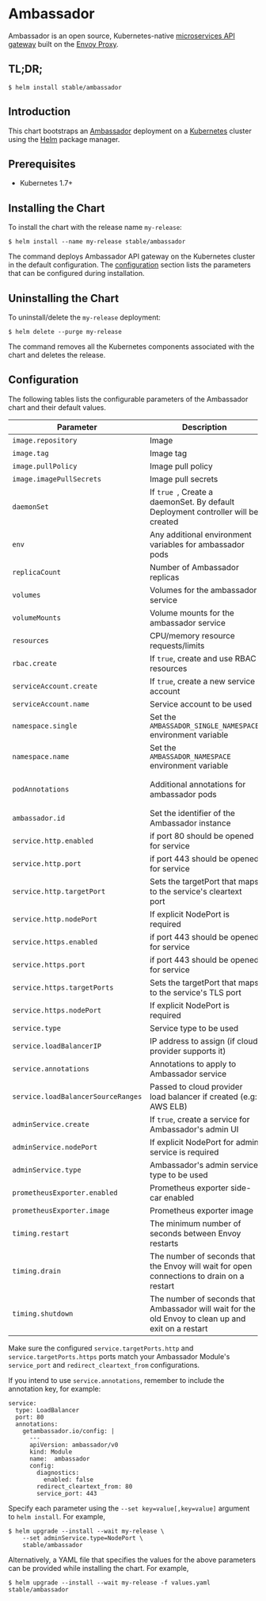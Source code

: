 # Ambassador

Ambassador is an open source, Kubernetes-native [microservices API gateway](https://www.getambassador.io/about/microservices-api-gateways) built on the [Envoy Proxy](https://www.envoyproxy.io/).

## TL;DR;

```console
$ helm install stable/ambassador
```

## Introduction

This chart bootstraps an [Ambassador](https://www.getambassador.io) deployment on
a [Kubernetes](http://kubernetes.io) cluster using the [Helm](https://helm.sh) package manager.

## Prerequisites

- Kubernetes 1.7+

## Installing the Chart

To install the chart with the release name `my-release`:

```console
$ helm install --name my-release stable/ambassador
```

The command deploys Ambassador API gateway on the Kubernetes cluster in the default configuration.
The [configuration](#configuration) section lists the parameters that can be configured during installation.

## Uninstalling the Chart

To uninstall/delete the `my-release` deployment:

```console
$ helm delete --purge my-release
```

The command removes all the Kubernetes components associated with the chart and deletes the release.

## Configuration

The following tables lists the configurable parameters of the Ambassador chart and their default values.

| Parameter                       | Description                                | Default                                                    |
| ------------------------------- | ------------------------------------------ | ---------------------------------------------------------- |
| `image.repository` | Image | `quay.io/datawire/ambassador`
| `image.tag` | Image tag | `0.50.0`
| `image.pullPolicy` | Image pull policy | `IfNotPresent`
| `image.imagePullSecrets` | Image pull secrets | None
| `daemonSet` | If `true `, Create a daemonSet. By default Deployment controller will be created | `false`
| `env`  | Any additional environment variables for ambassador pods | `{}`
| `replicaCount` | Number of Ambassador replicas  | `1`
| `volumes` | Volumes for the ambassador service | None
| `volumeMounts` | Volume mounts for the ambassador service | None
| `resources` | CPU/memory resource requests/limits | None
| `rbac.create` | If `true`, create and use RBAC resources | `true`
| `serviceAccount.create` | If `true`, create a new service account | `true`
| `serviceAccount.name` | Service account to be used | `ambassador`
| `namespace.single` | Set the `AMBASSADOR_SINGLE_NAMESPACE` environment variable | `false`
| `namespace.name` | Set the `AMBASSADOR_NAMESPACE` environment variable | `metadata.namespace`
| `podAnnotations` | Additional annotations for ambassador pods |  `{"prometheus.io/scrape": "true", "prometheus.io/port": "9102"}`
| `ambassador.id` | Set the identifier of the Ambassador instance | none
| `service.http.enabled` | if port 80 should be opened for service | `true`
| `service.http.port` | if port 443 should be opened for service | `true`
| `service.http.targetPort` | Sets the targetPort that maps to the service's cleartext port | `80`
| `service.http.nodePort` | If explicit NodePort is required | None
| `service.https.enabled` | if port 443 should be opened for service | `true`
| `service.https.port` | if port 443 should be opened for service | `true`
| `service.https.targetPorts` | Sets the targetPort that maps to the service's TLS port | `443`
| `service.https.nodePort` | If explicit NodePort is required | None
| `service.type` | Service type to be used | `LoadBalancer`
| `service.loadBalancerIP` | IP address to assign (if cloud provider supports it) | `""`
| `service.annotations` | Annotations to apply to Ambassador service | none
| `service.loadBalancerSourceRanges` | Passed to cloud provider load balancer if created (e.g: AWS ELB) | none
| `adminService.create` | If `true`, create a service for Ambassador's admin UI | `true`
| `adminService.nodePort` | If explicit NodePort for admin service is required  | `true`
| `adminService.type` | Ambassador's admin service type to be used | `ClusterIP`
| `prometheusExporter.enabled` | Prometheus exporter side-car enabled | `false`
| `prometheusExporter.image` | Prometheus exporter image | `prom/statsd-exporter:v0.8.1`
| `timing.restart` | The minimum number of seconds between Envoy restarts | none
| `timing.drain` | The number of seconds that the Envoy will wait for open connections to drain on a restart | none
| `timing.shutdown` | The number of seconds that Ambassador will wait for the old Envoy to clean up and exit on a restart | none

Make sure the configured `service.targetPorts.http` and `service.targetPorts.https` ports match your Ambassador Module's `service_port` and `redirect_cleartext_from` configurations.

If you intend to use `service.annotations`, remember to include the annotation key, for example:

```
service:
  type: LoadBalancer
  port: 80
  annotations:
    getambassador.io/config: |
      ---
      apiVersion: ambassador/v0
      kind: Module
      name:  ambassador
      config:
        diagnostics:
          enabled: false
        redirect_cleartext_from: 80
        service_port: 443
```

Specify each parameter using the `--set key=value[,key=value]` argument to `helm install`. For example,

```console
$ helm upgrade --install --wait my-release \
    --set adminService.type=NodePort \
    stable/ambassador
```

Alternatively, a YAML file that specifies the values for the above parameters can be provided while installing the chart. For example,

```console
$ helm upgrade --install --wait my-release -f values.yaml stable/ambassador
```
